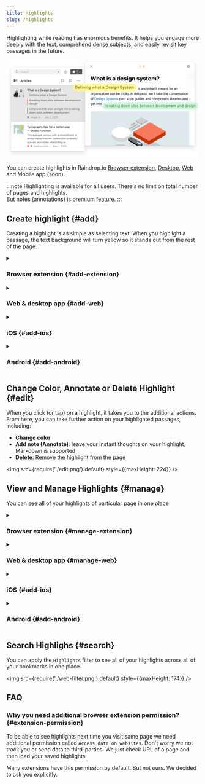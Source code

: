 ```yaml
---
title: Highlights
slug: /highlights
---
```


Highlighting while reading has enormous benefits.
It helps you engage more deeply with the text, comprehend dense subjects, and easily revisit key passages in the future.

![](intro.png)

You can create highlights in Raindrop.io [Browser extension](../../getting-started/install-extension/index.md), [Desktop](https://raindrop.io/download), [Web](https://app.raindrop.io) and Mobile app (soon).

:::note
Highlighting is available for all users. There's no limit on total number of pages and highlights.  
But notes (annotations) is [premium feature](../../billing/premium-features.md).
:::




## Create highlight {#add}
Creating a highlight is as simple as selecting text.
When you highlight a passage, the text background will turn yellow so it stands out from the rest of the page.

<details><summary>

### Browser extension {#add-extension}

</summary>

1. Click & drag your mouse across the text that you would like to highlight
2. Press `Shift+Alt+H` or select `Save highlight` from context menu
3. *Only once*: Accept permission request. [Why?](#extension-permission)

<img src={require('./extension.png').default} style={{maxHeight: 155}} />

</details>



<details><summary>

### Web & desktop app {#add-web}

</summary>

1. Click on a bookmark, then go to `Web` or `Preview` tab
2. Click & drag your mouse across the text that you would like to highlight
3. Select desired highlight color and/or add notes

<img src={require('./web.png').default} style={{maxHeight: 417}} />

</details>



<details><summary>

### iOS {#add-ios}

</summary>

Soon

</details>



<details><summary>

### Android {#add-android}

</summary>

Soon

</details>



## Change Color, Annotate or Delete Highlight {#edit}
When you click (or tap) on a highlight, it takes you to the additional actions. From here, you can take further action on your highlighted passages, including:
- **Change color**
- **Add note (Annotate)**: leave your instant thoughts on your highlight, Markdown is supported
- **Delete**: Remove the highlight from the page

<img src={require('./edit.png').default} style={{maxHeight: 224}} />




## View and Manage Highlights {#manage}
You can see all of your highlights of particular page in one place

<details><summary>

### Browser extension {#manage-extension}

</summary>

1. Click Raindrop.io extension icon in a browser toolbar
2. Click on `Highlights` button

</details>



<details><summary>

### Web & desktop app {#manage-web}

</summary>

1. Click on a bookmark
2. Click on `Highlights` button in the bottom of the page

<img src={require('./manage.png').default} style={{maxHeight: 583}} />

</details>



<details><summary>

### iOS {#add-ios}

</summary>

Soon

</details>

<details><summary>

### Android {#add-android}

</summary>

Soon

</details>






## Search Highlighs {#search}
You can apply the `Highlights` filter to see all of your highlights across all of your bookmarks in one place.

<img src={require('./web-filter.png').default} style={{maxHeight: 174}} />




## FAQ
### Why you need additional browser extension permission? {#extension-permission}
To be able to see highlights next time you visit same page we need additional permission called `Access data on websites`.
Don't worry we not track you or send data to third-parties. We just check URL of a page and then load your saved highlights.

Many extensions have this permission by default. But not ours. We decided to ask you explicitly.